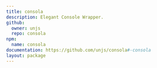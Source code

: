 ```yaml
---
title: consola
description: Elegant Console Wrapper.
github:
  owner: unjs
  repo: consola
npm:
  name: consola
documentation: https://github.com/unjs/consola#-consola
layout: package
---
```

